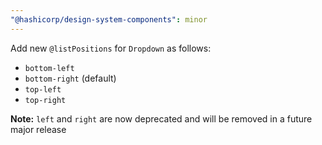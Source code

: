 ```yaml
---
"@hashicorp/design-system-components": minor
---
```


Add new `@listPositions` for `Dropdown` as follows:
 - `bottom-left`
 - `bottom-right` (default)
 - `top-left`
 - `top-right`

 **Note:** `left` and `right` are now deprecated and will be removed in a future major release

